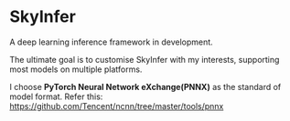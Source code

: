 # SkyInfer

A deep learning inference framework in development. 

The ultimate goal is to customise SkyInfer with my interests, supporting most models on multiple platforms. 

I choose **PyTorch Neural Network eXchange(PNNX)** as the standard of model format. Refer this: https://github.com/Tencent/ncnn/tree/master/tools/pnnx
